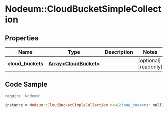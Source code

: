 # Nodeum::CloudBucketSimpleCollection

## Properties

Name | Type | Description | Notes
------------ | ------------- | ------------- | -------------
**cloud_buckets** | [**Array&lt;CloudBucket&gt;**](CloudBucket.md) |  | [optional] [readonly] 

## Code Sample

```ruby
require 'Nodeum'

instance = Nodeum::CloudBucketSimpleCollection.new(cloud_buckets: null)
```


